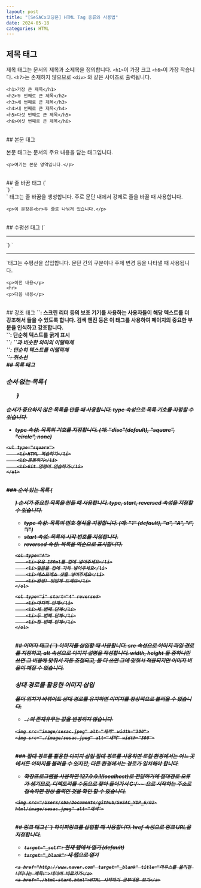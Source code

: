 ```yaml
---
layout: post
title: "[SeSACx코딩온] HTML Tag 종류와 사용법"
date: 2024-05-18
categories: HTML
---
```



## 제목 태그

제목 태그는 문서의 제목과 소제목을 정의합니다. `<h1>`이 가장 크고 `<h6>`이 가장 작습니다.
`<h7>`는 존재하지 않으므로 `<div>` 와 같은 사이즈로 출력됩니다.

```
<h1>가장 큰 제목</h1>
<h2>두 번째로 큰 제목</h2>
<h3>세 번째로 큰 제목</h3>
<h4>네 번째로 큰 제목</h4>
<h5>다섯 번째로 큰 제목</h5>
<h6>여섯 번째로 큰 제목</h6>
```

<br>
## 본문 태그

본문 태그는 문서의 주요 내용을 담는 태그입니다.

```
<p>여기는 본문 영역입니다.</p>
```

<br>
## 줄 바꿈 태그 (`<br>`)
`<br>` 태그는 줄 바꿈을 생성합니다. 주로 문단 내에서 강제로 줄을 바꿀 때 사용합니다.

```
<p>이 문장은<br>두 줄로 나눠져 있습니다.</p>
```

<br>
## 수평선 태그 (`<hr>`)
`<hr>`태그는 수평선을 삽입합니다. 문단 간의 구분이나 주제 변경 등을 나타낼 때 사용됩니다.

```
<p>이전 내용</p>
<hr>
<p>다음 내용</p>
```
<br>
## 강조 태그
`<strong>`: 스크린 리더 등의 보조 기기를 사용하는 사용자들이 해당 텍스트를 더 강조해서 들을 수 있도록 합니다. 검색 엔진 등은 이 태그를 사용하여 페이지의 중요한 부분을 인식하고 강조합니다. <br>
`<b>`: 단순히 텍스트를 굵게 표시<br>
`<em>`: `<strong>`과 비슷한 의미의 이탤릭체<br>
`<i>`: 단순히 텍스트를 이탤릭체<br>
`<del>`: 취소선


<br>
## 목록 태그

### 순서 없는 목록 (<ul>)
순서가 중요하지 않은 목록을 만들 때 사용합니다. type 속성으로 목록 기호를 지정할 수 있습니다.

- type 속성: 목록의 기호를 지정합니다. (예: "disc"(default), "square", "circle", none)

```
<ul type="square">
    <li>HTML 복습하기</li>
    <li>운동하기</li>
    <li>Git 명령어 연습하기</li>
</ul>
```

<br>
### 순서 있는 목록 (<ol>)
순서가 중요한 목록을 만들 때 사용합니다. type, start, reversed 속성을 지정할 수 있습니다.

- type 속성: 목록의 번호 형식을 지정합니다. (예: "1" (default), "a", "A", "i", "I")
- start 속성: 목록의 시작 번호를 지정합니다.
- reversed 속성: 목록을 역순으로 표시합니다.

```
<ol type="A">
    <li>우유 180ml를 컵에 넣어주세요</li>
    <li>얼음을 컵에 가득 넣어주세요</li>
    <li>에스프레소 샷을 넣어주세요</li>
    <li>완성! 맛있게 드세요</li>
</ol>

<ol type="i" start="4" reversed>
    <li>마지막 단계</li>
    <li>세 번째 단계</li>
    <li>두 번째 단계</li>
    <li>첫 번째 단계</li>
</ol>
```

<br>
## 이미지 태그 (`<img>`)
이미지를 삽입할 때 사용합니다. src 속성으로 이미지 파일 경로를 지정하고, alt 속성으로 이미지 설명을 작성합니다.
width, height 둘 중하나만 쓰면 그 비율에 맞춰서 자동 조절되고, 둘 다 쓰면 그에 맞춰서 적용되지만 이미지 비율이 깨질 수 있습니다.


### 상대 경로를 활용한 이미지 삽입
폴더 위치가 바뀌어도 상대 경로를 유지하면 이미지를 정상적으로 불러올 수 있습니다.
- `./`의 존재유무는 값을 변경하지 않습니다.

```
<img src="image/sesac.jpeg" alt="새싹" width="300">
<img src="./image/sesac.jpeg" alt="새싹" width="300">
```
<br>
### 절대 경로를 활용한 이미지 삽입
절대 경로를 사용하면 로컬 환경에서는 어느 곳에서든 이미지를 불러올 수 있지만, 다른 환경에서는 경로가 일치해야 합니다.

- 확장프로그램을 사용하면 127.0.0.1(localhost)로 전달하기에 절대경로 오류가 생기므로, 디렉토리를 수동으로 찾아 들어가서 C:/~~ 으로 시작하는 주소로 접속하면 정상 출력인 것을 확인 할 수 있습니다.

```
<img src="/Users/sba/Documents/github/SeSAC_YDP_6/02-html/image/sesac.jpeg" alt="새싹">
```



<br>
## 링크 태그 (`<a>`)
하이퍼링크를 삽입할 때 사용합니다. href 속성으로 링크 URL을 지정합니다.

- `target="_self"`: 현재 탭에서 열기 (default)
- `target="_blank"`: 새 탭으로 열기

```
<a href="http://www.naver.com" target="_blank" title="마우스를 올리면 나타나는 제목!">네이버 바로가기</a>
<a href="./html-start.html">HTML 시작하기 공부내용 보기</a>
```




